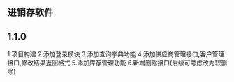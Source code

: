 ## 进销存软件

## 1.1.0
1.项目构建
2.添加登录模块
3.添加查询字典功能
4.添加供应商管理接口,客户管理接口,修改结果返回格式
5.添加库存管理功能
6.新增删除接口(后续可考虑改为软删除)
